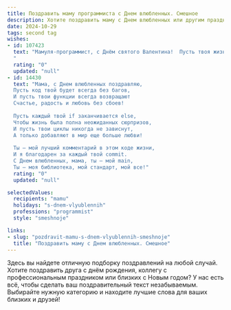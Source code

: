 ```yaml
---
title: Поздравить маму программиста с Днем влюбленных. Смешное
description: Хотите поздравить маму с Днем влюбленных или другим праздником? Наш ИИ создаст незабываемое поздравление, а вы обязательно выделитесь среди других.  
date: 2024-10-29
tags: second tag
wishes:
- id: 107423
  text: "Мамуля-программист, с Днём святого Валентина!  Пусть твоя жизнь будет не менее  зашифрована, чем твой самый сложный код, от завистливых взглядов конкурентов, а любовь –  бесконечным циклом счастья, в котором никогда не будет ошибки 404!  Пусть баги обходят тебя стороной, а сердце переполняет лишь радость и позитив!  ❤️
  "
  rating: "0"
  updated: "null"
- id: 14430
  text: "Мама, с Днем влюбленных поздравляю,
  Пусть код твой будет всегда без багов,
  И пусть твои функции всегда возвращают
  Счастье, радость и любовь без сбоев!
  
  Пусть каждый твой if заканчивается else,
  Чтобы жизнь была полна неожиданных сюрпризов,
  И пусть твои циклы никогда не зависнут,
  А только добавляют в мир еще больше любви!
  
  Ты – мой лучший комментарий в этом коде жизни,
  И я благодарен за каждый твой commit.
  С Днем влюбленных, мама, ты – мой main,
  Ты – моя библиотека, мой стандарт, мой все!"
  rating: "0"
  updated: "null"

selectedValues:
  recipients: "mamu"
  holidays: "s-dnem-vlyublennih"
  professions: "programmist"
  style: "smeshnoje"

links:
- slug: "pozdravit-mamu-s-dnem-vlyublennih-smeshnoje"
  title: "Поздравить маму с Днем влюбленных. Смешное"
---
```


Здесь вы найдете отличную подборку поздравлений на любой случай.
Хотите поздравить друга с днём рождения, коллегу с профессиональным праздником или близких с Новым годом? У нас есть всё, чтобы сделать ваш поздравительный текст незабываемым. Выбирайте нужную категорию и находите лучшие слова для ваших близких и друзей!
